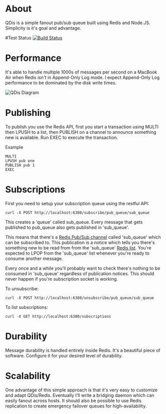 # About 

QDis is a simple fanout pub/sub queue built using Redis and Node.JS. Simplicity is it's goal and advantage. 

#Test Status [![Build Status](https://secure.travis-ci.org/gflarity/qdis.png?branch=master)](http://travis-ci.org/gflarity/qdis)

# Performance

It's able to handle multiple 1000s of messages per second on a MacBook Air when Redis *isn't* in Append-Only Log mode. I expect Append-Only Log performance to be dominated by the disk write times.

![QDis Diagram](https://raw.github.com/gflarity/qdis/master/QDisDiagram.png)

# Publishing

To publish you use the Redis API, first you start a transaction using MULTI then LPUSH to a list, then PUBLISH on a channel to announce something new is available. Run EXEC to execute the transaction.

Example

```
MULTI
LPUSH pub one
PUBLISH pub 1
EXEC
```
 
# Subscriptions

First you need to setup your subscription queue using the restful API:

```
curl -X POST http://localhost:6380/subscribe/pub_queue/sub_queue
```

This creates a 'queue' called sub_queue. Every message that gets published to pub_queue also gets published in 'sub_queue'.

This means that there's a [Redis Pub/Sub channel](http://redis.io/topics/pubsub) called 'sub_queue' which can be subscribed to. This publication is a notice which tells you there's something new to be read from from the 'sub_queue' [Redis list](http://redis.io/commands#list). You're expected to LPOP from the 'sub_queue' list whenever you're ready to consume another message. 

Every once and a while you'll probably want to check there's nothing to be consumed in 'sub_queue' regardless of publication notices. This should never happen if you're subscription socket is working.

To unsubscribe:

```
curl -X POST http://localhost:6380/unsubscribe/pub_queue/sub_queue
```

To list subscriptions:

```
curl -X GET http://localhost:6380/subscriptions
```

# Durability

Message durability is handled entirely inside Redis. It's a beautiful piece of software. Configure it for your desired level of durability. 

# Scalability 

One advantage of this simple approach is that it's very easy to customize and adapt QDis/Redis. Eventually I'll write a bridging daemon which can easily fanout across hosts. It should also be possible to use Redis replication to create emergency failover queues for high-availability.